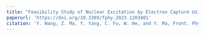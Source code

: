 ```yaml
---
title: "Feasibility Study of Nuclear Excitation by Electron Capture Using an Electron Beam Ion Trap"
paperurl: 'https://doi.org/10.3389/fphy.2023.1203401'
citation: 'Y. Wang, Z. Ma, Y. Yang, C. Fu, W. He, and Y. Ma, Front. Phys. 11, 1203401 (2023).'
---
```

